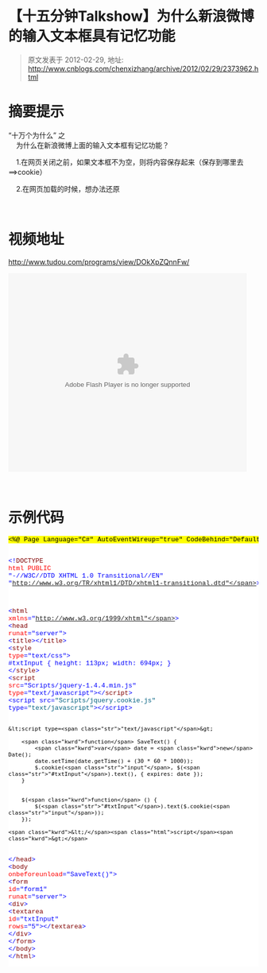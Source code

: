 # 【十五分钟Talkshow】为什么新浪微博的输入文本框具有记忆功能 
> 原文发表于 2012-02-29, 地址: http://www.cnblogs.com/chenxizhang/archive/2012/02/29/2373962.html 


<h1>摘要提示</h1> <p>“十万个为什么” 之<br>&nbsp;&nbsp;&nbsp; 为什么在新浪微博上面的输入文本框有记忆功能？</p> <p>&nbsp;&nbsp;&nbsp; 1.在网页关闭之前，如果文本框不为空，则将内容保存起来（保存到哪里去==&gt;cookie）</p> <p>&nbsp;&nbsp;&nbsp; 2.在网页加载的时候，想办法还原<br></p> <p>&nbsp;</p> <h1>视频地址</h1> <p><a title="http://www.tudou.com/programs/view/DOkXpZQnnFw/" href="http://www.tudou.com/programs/view/DOkXpZQnnFw/">http://www.tudou.com/programs/view/DOkXpZQnnFw/</a></p> <p><embed src="http://www.tudou.com/v/DOkXpZQnnFw/&amp;rpid=101037296&amp;resourceId=101037296_05_05_99/v.swf" type="application/x-shockwave-flash" allowscriptaccess="always" allowfullscreen="true" wmode="opaque" width="480" height="400"></embed></p> <p>&nbsp;</p> <h1>示例代码</h1><pre class="csharpcode"><span class="asp">&lt;%@ Page Language="C#" AutoEventWireup="true" CodeBehind="Default.aspx.cs" Inherits="WebApplicationSample.Default" %&gt;</span>

<span class="kwrd">&lt;!</span><span class="html">DOCTYPE</span> <span class="attr">html</span> <span class="attr">PUBLIC</span> <span class="kwrd">"-//W3C//DTD XHTML 1.0 Transitional//EN"</span> <span class="kwrd">"http://www.w3.org/TR/xhtml1/DTD/xhtml1-transitional.dtd"</span><span class="kwrd">&gt;</span>

<span class="kwrd">&lt;</span><span class="html">html</span> <span class="attr">xmlns</span><span class="kwrd">="http://www.w3.org/1999/xhtml"</span><span class="kwrd">&gt;</span>
<span class="kwrd">&lt;</span><span class="html">head</span> <span class="attr">runat</span><span class="kwrd">="server"</span><span class="kwrd">&gt;</span>
    <span class="kwrd">&lt;</span><span class="html">title</span><span class="kwrd">&gt;&lt;/</span><span class="html">title</span><span class="kwrd">&gt;</span>
    <span class="kwrd">&lt;</span><span class="html">style</span> <span class="attr">type</span><span class="kwrd">="text/css"</span><span class="kwrd">&gt;</span>
        #txtInput {
            height: 113px;
            width: 694px;
        }
    <span class="kwrd">&lt;/</span><span class="html">style</span><span class="kwrd">&gt;</span>
    <span class="kwrd">&lt;</span><span class="html">script</span> <span class="attr">src</span><span class="kwrd">="Scripts/jquery-1.4.4.min.js"</span> <span class="attr">type</span><span class="kwrd">="text/javascript"</span><span class="kwrd">&gt;&lt;/</span><span class="html">script</span><span class="kwrd">&gt;</span>
    &lt;script src=<span class="str">"Scripts/jquery.cookie.js"</span> type=<span class="str">"text/javascript"</span>&gt;&lt;/script&gt;

    &lt;script type=<span class="str">"text/javascript"</span>&gt;

        <span class="kwrd">function</span> SaveText() {
            <span class="kwrd">var</span> date = <span class="kwrd">new</span> Date();
            date.setTime(date.getTime() + (30 * 60 * 1000));
            $.cookie(<span class="str">"input"</span>, $(<span class="str">"#txtInput"</span>).text(), { expires: date });
        }


        $(<span class="kwrd">function</span> () {
            $(<span class="str">"#txtInput"</span>).text($.cookie(<span class="str">"input"</span>));
        });
    
    <span class="kwrd">&lt;/</span><span class="html">script</span><span class="kwrd">&gt;</span>
<span class="kwrd">&lt;/</span><span class="html">head</span><span class="kwrd">&gt;</span>
<span class="kwrd">&lt;</span><span class="html">body</span> <span class="attr">onbeforeunload</span><span class="kwrd">="SaveText()"</span><span class="kwrd">&gt;</span>
    <span class="kwrd">&lt;</span><span class="html">form</span> <span class="attr">id</span><span class="kwrd">="form1"</span> <span class="attr">runat</span><span class="kwrd">="server"</span><span class="kwrd">&gt;</span>
    <span class="kwrd">&lt;</span><span class="html">div</span><span class="kwrd">&gt;</span>
        <span class="kwrd">&lt;</span><span class="html">textarea</span> <span class="attr">id</span><span class="kwrd">="txtInput"</span> <span class="attr">rows</span><span class="kwrd">="5"</span><span class="kwrd">&gt;&lt;/</span><span class="html">textarea</span><span class="kwrd">&gt;</span>
    <span class="kwrd">&lt;/</span><span class="html">div</span><span class="kwrd">&gt;</span>
    <span class="kwrd">&lt;/</span><span class="html">form</span><span class="kwrd">&gt;</span>
<span class="kwrd">&lt;/</span><span class="html">body</span><span class="kwrd">&gt;</span>
<span class="kwrd">&lt;/</span><span class="html">html</span><span class="kwrd">&gt;</span>
</pre>
<style type="text/css">.csharpcode, .csharpcode pre
{
	font-size: small;
	color: black;
	font-family: consolas, "Courier New", courier, monospace;
	background-color: #ffffff;
	/*white-space: pre;*/
}
.csharpcode pre { margin: 0em; }
.csharpcode .rem { color: #008000; }
.csharpcode .kwrd { color: #0000ff; }
.csharpcode .str { color: #006080; }
.csharpcode .op { color: #0000c0; }
.csharpcode .preproc { color: #cc6633; }
.csharpcode .asp { background-color: #ffff00; }
.csharpcode .html { color: #800000; }
.csharpcode .attr { color: #ff0000; }
.csharpcode .alt 
{
	background-color: #f4f4f4;
	width: 100%;
	margin: 0em;
}
.csharpcode .lnum { color: #606060; }
</style>